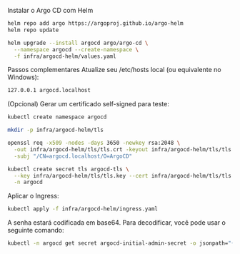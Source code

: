 

Instalar o Argo CD com Helm

```bash
helm repo add argo https://argoproj.github.io/argo-helm
helm repo update

helm upgrade --install argocd argo/argo-cd \
  --namespace argocd --create-namespace \
  -f infra/argocd-helm/values.yaml
```


Passos complementares
Atualize seu /etc/hosts local (ou equivalente no Windows):

```bash
127.0.0.1 argocd.localhost
```

(Opcional) Gerar um certificado self-signed para teste:

```bash
kubectl create namespace argocd

mkdir -p infra/argocd-helm/tls

openssl req -x509 -nodes -days 3650 -newkey rsa:2048 \
  -out infra/argocd-helm/tls/tls.crt -keyout infra/argocd-helm/tls/tls.key \
  -subj "/CN=argocd.localhost/O=ArgoCD"

kubectl create secret tls argocd-tls \
  --key infra/argocd-helm/tls/tls.key --cert infra/argocd-helm/tls/tls.crt \
  -n argocd
```

Aplicar o Ingress:

```bash
kubectl apply -f infra/argocd-helm/ingress.yaml
```

A senha estará codificada em base64. Para decodificar, você pode usar o seguinte comando:

```bash
kubectl -n argocd get secret argocd-initial-admin-secret -o jsonpath="{.data.password}" | base64 -d && echo
```
